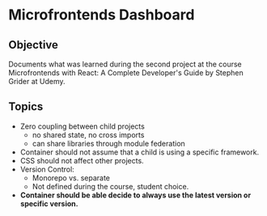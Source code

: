 # Microfrontends Dashboard

## Objective

Documents what was learned during the second project at the course Microfrontends with React: A Complete Developer's Guide by Stephen Grider at Udemy.

## Topics

- Zero coupling between child projects
  - no shared state, no cross imports
  - can share libraries through module federation
- Container should not assume that a child is using a specific framework.
- CSS should not affect other projects.
- Version Control:
  - Monorepo vs. separate
  - Not defined during the course, student choice.
- **Container should be able decide to always use the latest version or specific version.**
